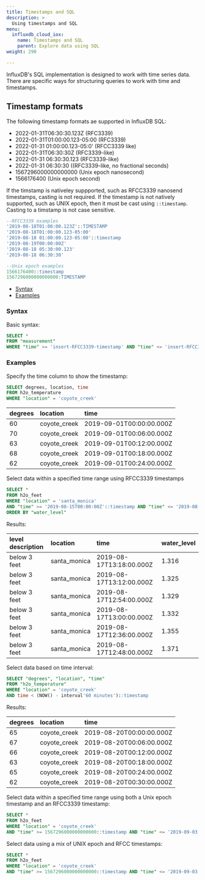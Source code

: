 ```yaml
---
title: Timestamps and SQL
description: >
  Using timestamps and SQL
menu:
  influxdb_cloud_iox:
    name: Timestamps and SQL
    parent: Explore data using SQL
weight: 290

---
```


InfluxDB's SQL implementation is designed to work with time series data.  There are specific ways for structuring queries to work with time and timestamps.

[](#)

## Timestamp formats 

The following timestamp formats ae supported in InfluxDB SQL:

 - 2022-01-31T06:30:30.123Z (RFC3339) 
 - 2022-01-31T01:00:00.123-05:00 (RFC3339) 
 - 2022-01-31 01:00:00.123-05:0' (RFCC3339 like)
 - 2022-01-31T06:30:30Z (RFC3339-like)
 - 2022-01-31 06:30:30.123 (RFC3339-like)
 - 2022-01-31 06:30:30 ((RFC3339-like, no fractional seconds) 
 - 1567296000000000000 (Unix epoch nanosecond)
-  1566176400 (Unix epoch second)

If the timstamp is nativeley suppported, such as RFCC3339 nanosend timestamps, casting is not required. If the timestamp is not natively supported, such as UNIX epoch, then it must be cast using `::timestamp`. Casting to a timstamp is not case sensitive.  

```sql
--RFCC3339 examples
'2019-08-18T01:00:00.123Z'::TIMESTAMP
'2019-08-18T01:00:00.123-05:00'
'2019-08-18 01:00:00.123-05:00'::timestamp
'2019-08-19T00:00:00Z'
'2019-08-18 05:30:00.123'
'2019-08-18 06:30:30'

--Unix epoch examples
1566176400::timestamp
1567296000000000000:TIMESTAMP
```
 
- [Syntax](#syntax)
- [Examples](#examples)

### Syntax

Basic syntax:

```sql
SELECT * 
FROM "measurement" 
WHERE "time" >= 'insert-RFCC3339-timestamp' AND "time" <= 'insert-RFCC3339-timestamp'
```

### Examples

Specify the time column to show the timestamp:

```sql
SELECT degrees, location, time
FROM h2o_temperature
WHERE "location" = 'coyote_creek'
```
| degrees | location     | time                     |
| :------ | :----------- | :----------------------- |
| 60      | coyote_creek | 2019-09-01T00:00:00.000Z |
| 70      | coyote_creek | 2019-09-01T00:06:00.000Z |
| 63      | coyote_creek | 2019-09-01T00:12:00.000Z |
| 68      | coyote_creek | 2019-09-01T00:18:00.000Z |
| 62      | coyote_creek | 2019-09-01T00:24:00.000Z |

Select data within a specified time range using RFCC3339 timestamps

```sql
SELECT *
FROM h2o_feet 
WHERE "location" = 'santa_monica'
AND "time" >= '2019-08-15T00:00:00Z'::timestamp AND "time" <= '2019-08-19T00:00:00Z'::timestamp 
ORDER BY "water_level"
```
Results:

| level description | location     | time                     | water_level |
| :---------------- | :----------- | :----------------------- | :---------- |
| below 3 feet      | santa_monica | 2019-08-17T13:18:00.000Z | 1.316       |
| below 3 feet      | santa_monica | 2019-08-17T13:12:00.000Z | 1.325       |
| below 3 feet      | santa_monica | 2019-08-17T12:54:00.000Z | 1.329       |
| below 3 feet      | santa_monica | 2019-08-17T13:00:00.000Z | 1.332       |
| below 3 feet      | santa_monica | 2019-08-17T12:36:00.000Z | 1.355       |
| below 3 feet      | santa_monica | 2019-08-17T12:48:00.000Z | 1.371       |

Select data based on time interval:

```sql
SELECT "degrees", "location", "time"
FROM "h2o_temperature"
WHERE "location" = 'coyote_creek'
AND time < (NOW() - interval'60 minutes')::timestamp
```
Results:

| degrees | location     | time                     |
| :------ | :----------- | :----------------------- |
| 65      | coyote_creek | 2019-08-20T00:00:00.000Z |
| 67      | coyote_creek | 2019-08-20T00:06:00.000Z |
| 66      | coyote_creek | 2019-08-20T00:12:00.000Z |
| 63      | coyote_creek | 2019-08-20T00:18:00.000Z |
| 65      | coyote_creek | 2019-08-20T00:24:00.000Z |
| 62      | coyote_creek | 2019-08-20T00:30:00.000Z |



Select data within a specified time range using both a Unix epoch timestamp and an RFCC3339 timestamp:

```sql
SELECT *
FROM h2o_feet 
WHERE "location" = 'coyote_creek'
AND "time" >= 1567296000000000000::timestamp AND "time" <= '2019-09-03 00:12:00'::timestamp 
```



Select data using a mix of UNIX epoch and RFCC timestamps:

```sql
SELECT *
FROM h2o_feet 
WHERE "location" = 'coyote_creek'
AND "time" >= 1567296000000000000::timestamp AND "time" <= '2019-09-03 00:12:00'
```